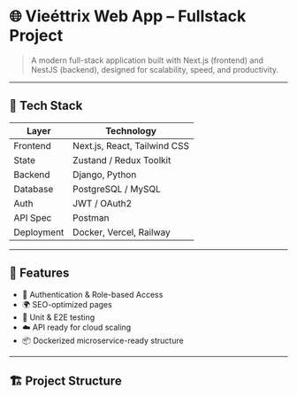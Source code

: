 # 🌐 Vieéttrix Web App – Fullstack Project

> A modern full-stack application built with Next.js (frontend) and NestJS (backend), designed for scalability, speed, and productivity.

---

## 🧰 Tech Stack

| Layer      | Technology                   |
| ---------- | ---------------------------- |
| Frontend   | Next.js, React, Tailwind CSS |
| State      | Zustand / Redux Toolkit      |
| Backend    | Django, Python               |
| Database   | PostgreSQL / MySQL           |
| Auth       | JWT / OAuth2                 |
| API Spec   | Postman                      |
| Deployment | Docker, Vercel, Railway      |

---

## 🚀 Features

- 🔐 Authentication & Role-based Access
- 🌍 SEO-optimized pages
- 🧪 Unit & E2E testing
- ☁️ API ready for cloud scaling
- 📦 Dockerized microservice-ready structure

---

## 🏗️ Project Structure
